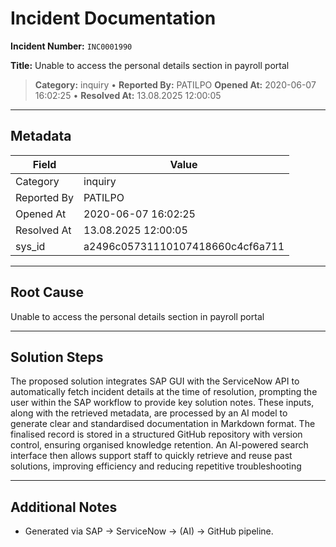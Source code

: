 # Incident Documentation

**Incident Number:** `INC0001990`

**Title:** Unable to access the personal details section in payroll portal

> **Category:** inquiry • **Reported By:** PATILPO
> **Opened At:** 2020-06-07 16:02:25 • **Resolved At:** 13.08.2025 12:00:05

---

## Metadata

| Field | Value |
|---|---|
| Category | inquiry |
| Reported By | PATILPO |
| Opened At | 2020-06-07 16:02:25 |
| Resolved At | 13.08.2025 12:00:05 |
| sys_id | a2496c05731110107418660c4cf6a711 |

---

## Root Cause

Unable to access the personal details section in payroll portal

---

## Solution Steps

The proposed solution integrates SAP GUI with the ServiceNow API to automatically fetch incident details at the time of resolution, prompting the user within the SAP workflow to provide key solution notes. These inputs, along with the retrieved metadata, are processed by an AI model to generate clear and standardised documentation in Markdown format. The finalised record is stored in a structured GitHub repository with version control, ensuring organised knowledge retention. An AI-powered search interface then allows support staff to quickly retrieve and reuse past solutions, improving efficiency and reducing repetitive troubleshooting

---

## Additional Notes

- Generated via SAP → ServiceNow → (AI) → GitHub pipeline.
